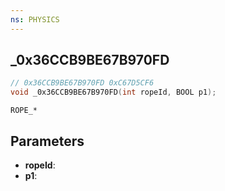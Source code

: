 ```yaml
---
ns: PHYSICS
---
```

## _0x36CCB9BE67B970FD

```c
// 0x36CCB9BE67B970FD 0xC67D5CF6
void _0x36CCB9BE67B970FD(int ropeId, BOOL p1);
```

```
ROPE_*
```

## Parameters
* **ropeId**: 
* **p1**: 

